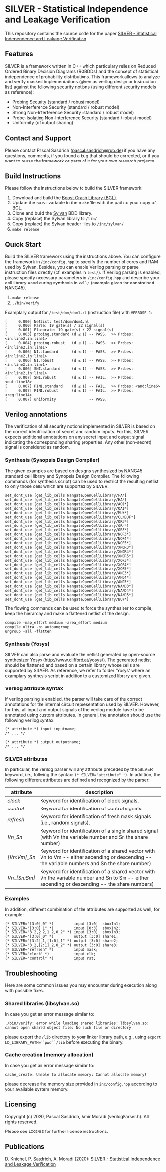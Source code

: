 # SILVER - Statistical Independence and Leakage Verification

This repository contains the source code for the paper [SILVER - Statistical Independence and Leakage Verification](https://eprint.iacr.org/2020/634.pdf). 

## Features
SILVER is a framework written in C++ which particulary relies on Reduced Ordered Binary Decision Diagrams (ROBDDs) and the concept of statistical independence of probability distributions. This framework allows to analyze and verify masked implementations (given as verilog design or instruction list) against the following security notions (using different security models as reference):
- Probing Security (standard / robust model)
- Non-Interference Security (standard / robust model)
- Strong Non-Interference Security (standard / robust model)
- Probe-Isolating Non-Interference Security (standard / robust model)
- Uniformity (of output sharing)

## Contact and Support
Please contact Pascal Sasdrich (pascal.sasdrich@rub.de) if you have any questions, comments, if you found a bug that should be corrected, or if you want to reuse the framework or parts of it for your own research projects.

## Build Instructions
Please follow the instructions below to build the SILVER framework:

1. Download and build the [Boost Graph Library (BGL)](https://www.boost.org/doc/libs/1_73_0/libs/graph/doc/index.html).
2. Update the `BOOST` variable in the makefile with the path to your copy of BGL.
3. Clone and build the [Sylvan](https://github.com/trolando/sylvan) BDD library.
4. Copy (replace) the Sylvan library to `/lib/`
5. Copy (replace) the Sylvan header files to `/inc/sylvan/`
6. `make release`

## Quick Start
Build the SILVER framework using the instructions above. You can configure the framework in `/inc/config.hpp` to specify the number of cores and RAM used by Sylvan. Besides, you can enable Verilog parsing or parse instruction files directly (cf. examples in `test/`). If Verilog parsing is enabled, please specify necessary parameters in `/inc/config.hpp` and describe your cell library used during synthesis in `cell/` (example given for constrained NANG45).

1. `make release`
2. `./bin/verify`

Examplary output for `/test/dom/dom1.nl` (instruction file) with `VERBOSE 1`:

```
[     0.000] Netlist: test/dom/dom1.nl
[     0.000] Parse: 19 gate(s) / 22 signal(s)
[     0.001] Elaborate: 19 gate(s) / 22 signal(s)
[     0.003] probing.standard (d ≤ 1) -- PASS.  >> Probes: <in:line2,in:line1>
[     0.004] probing.robust   (d ≤ 1) -- PASS.  >> Probes: <in:line2,in:line1>
[     0.006] NI.standard      (d ≤ 1) -- PASS.  >> Probes: <in:line2,in:line1>
[     0.006] NI.robust        (d ≤ 1) -- PASS.  >> Probes: <in:line2,in:line1>
[     0.006] SNI.standard     (d ≤ 1) -- PASS.  >> Probes: <in:line2,in:line1>
[     0.007] SNI.robust       (d ≤ 1) -- FAIL.  >> Probes: <out:line18>
[     0.007] PINI.standard    (d ≤ 1) -- FAIL.  >> Probes: <and:line6>
[     0.007] PINI.robust      (d ≤ 1) -- FAIL.  >> Probes: <reg:line14>
[     0.007] uniformity               -- PASS.
```

## Verilog annotations

The verification of all security notions implemented in SILVER is based on the correct identification of secret and random inputs. For this, SILVER expects additional annotations on any secret input and output signal indicating the corresponding sharing properties. Any other (non-secret) signal is considered as random.

### Synthesis (Synopsis Design Compiler)

The given examples are based on designs synthesized by NANG45 standard cell library and Synopsis Design Compiler. The following commands (for synthesis script) can be used to restrict the resulting netlist to only those cells which are supported by SILVER.

```
set_dont_use [get_lib_cells NangateOpenCellLibrary/FA*]
set_dont_use [get_lib_cells NangateOpenCellLibrary/HA*]
set_dont_use [get_lib_cells NangateOpenCellLibrary/AOI*]
set_dont_use [get_lib_cells NangateOpenCellLibrary/OAI*]
set_dont_use [get_lib_cells NangateOpenCellLibrary/MUX*]
set_dont_use [get_lib_cells NangateOpenCellLibrary/CLKBUF*]
set_dont_use [get_lib_cells NangateOpenCellLibrary/OR3*]
set_dont_use [get_lib_cells NangateOpenCellLibrary/OR4*]
set_dont_use [get_lib_cells NangateOpenCellLibrary/OR5*]
set_dont_use [get_lib_cells NangateOpenCellLibrary/NOR3*]
set_dont_use [get_lib_cells NangateOpenCellLibrary/NOR4*]
set_dont_use [get_lib_cells NangateOpenCellLibrary/NOR5*]
set_dont_use [get_lib_cells NangateOpenCellLibrary/XNOR3*]
set_dont_use [get_lib_cells NangateOpenCellLibrary/XNOR4*]
set_dont_use [get_lib_cells NangateOpenCellLibrary/XNOR5*]
set_dont_use [get_lib_cells NangateOpenCellLibrary/XOR3*]
set_dont_use [get_lib_cells NangateOpenCellLibrary/XOR4*]
set_dont_use [get_lib_cells NangateOpenCellLibrary/XOR5*]
set_dont_use [get_lib_cells NangateOpenCellLibrary/AND3*]
set_dont_use [get_lib_cells NangateOpenCellLibrary/AND4*]
set_dont_use [get_lib_cells NangateOpenCellLibrary/AND5*]
set_dont_use [get_lib_cells NangateOpenCellLibrary/NAND3*]
set_dont_use [get_lib_cells NangateOpenCellLibrary/NAND4*]
set_dont_use [get_lib_cells NangateOpenCellLibrary/NAND5*]
set_dont_use [get_lib_cells NangateOpenCellLibrary/BUF*]
```

The flowing commands can be used to force the synthesizer to compile, keep the hierarchy and make a flattened netlist of the design.

```
compile -map_effort medium -area_effort medium
compile_ultra -no_autoungroup
ungroup -all -flatten
```

### Synthesis (Yosys)

SILVER can also parse and evaluate the netlist generated by open-source synthesizer Yosys (http://www.clifford.at/yosys/). The generated netlist should be flattened and based on a certain library whose cells are supported by SILVER. As reference, we refer to folder 'Yosys' where an examplary synthesis script in addition to a customized library are given.

### Verilog attribute syntax

If verilog parsing is enabled, the parser will take care of the correct annotations for the internal circuit representation used by SILVER. However, for this, all input and output signals of the verilog module have to be annotated using custom attributes. In general, the annotation should use the following verilog syntax:

```
(* attribute *) input inputname;
/* ... */

(* attribute *) output outputname;
/* ... */
```

### SILVER attributes

In particular, the verilog parser will any attribute preceded by the SILVER keyword, i.e., follwing the syntax: `(* SILVER="attribute" *)`. In addition, the following different attributes are defined and recognized by the parser:

| attribute | description |
| --------- | ----------- |
| *clock*         | Keyword for identification of clock signals. |
| *control*       | Keyword for identification of control signals. |
| *refresh*       | Keyword for identification of fresh mask signals (i.e., random signals). |
| *Vn_Sn*         | Keyword for identification of a single shared signal (with Vn the variable number and Sn the share number) |
| *[Vn:Vm]_Sn*    | Keyword for identification of a shared vector with Vn to Vm -- either ascending or descending --  the variable numbers and Sn the share number) |
| *Vn_[Sn:Sm]*    | Keyword for identification of a shared vector with Vn the variable number and Sn to Sm -- either ascending or descending --  the share numbers) |

### Examples

In addition, different combination of the attributes are supported as well, for example:

```
(* SILVER="[3:0]_0" *)         input [3:0]  sboxIn1;
(* SILVER="[3:0]_1" *)         input [0:3]  sboxIn2;
(* SILVER="3_2,2_2,1_2,0_2" *) input [3:0]  sboxIn3;
(* SILVER="[3:0]_0" *)         output [3:0] share1;
(* SILVER="[3:2]_1,[1:0]_1" *) output [3:0] share2;
(* SILVER="3_2,[2:1]_2,0_2" *) output [3:0] share3;
(* SILVER="refresh" *)         input mask;
(* SILVER="clock" *)           input clk;
(* SILVER="control" *)         input rst;
```

## Troubleshooting

Here are some common issues you may encounter during execution along with possible fixes.

### Shared libraries (libsylvan.so)
In case you get an error message similar to: 

```
./bin/verify: error while loading shared libraries: libsylvan.so: cannot open shared object file: No such file or directory
```

please export the `/lib` directory to your linker library path, e.g., using `export LD_LIBRARY_PATH=``pwd``/lib` before executing the binary.

### Cache creation (memory allocation)
In case you get an error message similar to: 

```
cache_create: Unable to allocate memory: Cannot allocate memory!
```

please decrease the memory size provided in `inc/config.hpp` according to your available system memory.

## Licensing
Copyright (c) 2020, Pascal Sasdrich, Amir Moradi (verilogParser.h).
All rights reserved.

Please see `LICENSE` for further license instructions.

## Publications
D. Knichel, P. Sasdrich, A. Moradi (2020): [SILVER - Statistical Independence and Leakage Verification](https://eprint.iacr.org/2020/634.pdf)
